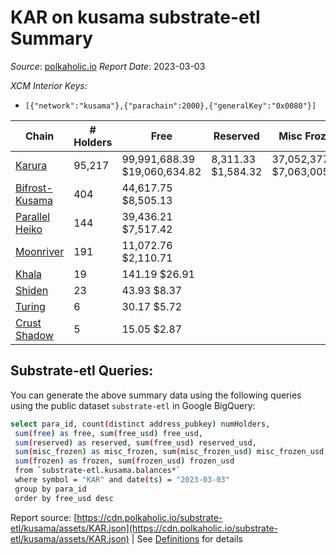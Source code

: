 # KAR on kusama substrate-etl Summary

_Source_: [polkaholic.io](https://polkaholic.io) *Report Date*: 2023-03-03


*XCM Interior Keys*:
* `[{"network":"kusama"},{"parachain":2000},{"generalKey":"0x0080"}]`


| Chain | # Holders | Free | Reserved | Misc Frozen | Frozen | Price | AssetID |
| ----- | --------- | ---- | -------- | ----------- | ------ | ----- | ------- |
| [Karura](/kusama/2000-karura) | 95,217 | 99,991,688.39 $19,060,634.82 | 8,311.33 $1,584.32 | 37,052,377.07  $7,063,005.34 | 36,262,216.35 $6,912,383.17 | $0.19 | `{"Token":"KAR"}` |
| [Bifrost-Kusama](/kusama/2001-bifrost-ksm) | 404 | 44,617.75 $8,505.13 |   |    |   | $0.19 | `{"Token":"KAR"}` |
| [Parallel Heiko](/kusama/2085-parallel-heiko) | 144 | 39,436.21 $7,517.42 |   |    |   | $0.19 | `{"Token":"107"}` |
| [Moonriver](/kusama/2023-moonriver) | 191 | 11,072.76 $2,110.71 |   |    |   | $0.19 | `{"Token":"10810581592933651521121702237638664357"}` |
| [Khala](/kusama/2004-khala) | 19 | 141.19 $26.91 |   |    |   | $0.19 | `{"Token":"1"}` |
| [Shiden](/kusama/2007-shiden) | 23 | 43.93 $8.37 |   |    |   | $0.19 | `{"Token":"18446744073709551618"}` |
| [Turing](/kusama/2114-turing) | 6 | 30.17 $5.72 |   |    |   | $0.19 | `{"Token":"3"}` |
| [Crust Shadow](/kusama/2012-shadow) | 5 | 15.05 $2.87 |   |    |   | $0.19 | `{"Token":"10810581592933651521121702237638664357"}` |

## Substrate-etl Queries:
You can generate the above summary data using the following queries using the public dataset `substrate-etl` in Google BigQuery:
```bash
select para_id, count(distinct address_pubkey) numHolders, 
 sum(free) as free, sum(free_usd) free_usd,
 sum(reserved) as reserved, sum(free_usd) reserved_usd,
 sum(misc_frozen) as misc_frozen, sum(misc_frozen_usd) misc_frozen_usd,
 sum(frozen) as frozen, sum(frozen_usd) frozen_usd
 from `substrate-etl.kusama.balances*` 
 where symbol = "KAR" and date(ts) = "2023-03-03"
 group by para_id
 order by free_usd desc
```


Report source: [https://cdn.polkaholic.io/substrate-etl/kusama/assets/KAR.json](https://cdn.polkaholic.io/substrate-etl/kusama/assets/KAR.json) | See [Definitions](/DEFINITIONS.md) for details
